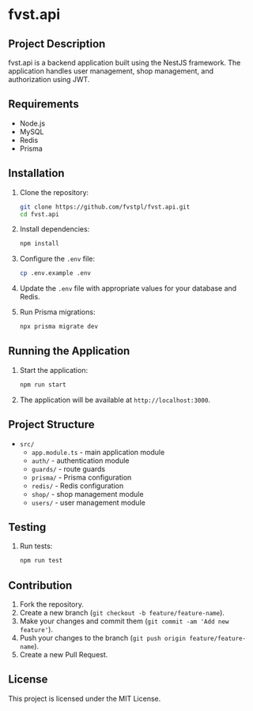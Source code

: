 # fvst.api

## Project Description

fvst.api is a backend application built using the NestJS framework. The application handles user management, shop management, and authorization using JWT.

## Requirements

- Node.js
- MySQL
- Redis
- Prisma

## Installation

1. Clone the repository:
    ```sh
    git clone https://github.com/fvstpl/fvst.api.git
    cd fvst.api
    ```

2. Install dependencies:
    ```sh
    npm install
    ```

3. Configure the `.env` file:
    ```sh
    cp .env.example .env
    ```

4. Update the `.env` file with appropriate values for your database and Redis.

5. Run Prisma migrations:
    ```sh
    npx prisma migrate dev
    ```

## Running the Application

1. Start the application:
    ```sh
    npm run start
    ```

2. The application will be available at `http://localhost:3000`.

## Project Structure

- `src/`
  - `app.module.ts` - main application module
  - `auth/` - authentication module
  - `guards/` - route guards
  - `prisma/` - Prisma configuration
  - `redis/` - Redis configuration
  - `shop/` - shop management module
  - `users/` - user management module

## Testing

1. Run tests:
    ```sh
    npm run test
    ```

## Contribution

1. Fork the repository.
2. Create a new branch (`git checkout -b feature/feature-name`).
3. Make your changes and commit them (`git commit -am 'Add new feature'`).
4. Push your changes to the branch (`git push origin feature/feature-name`).
5. Create a new Pull Request.

## License

This project is licensed under the MIT License.
